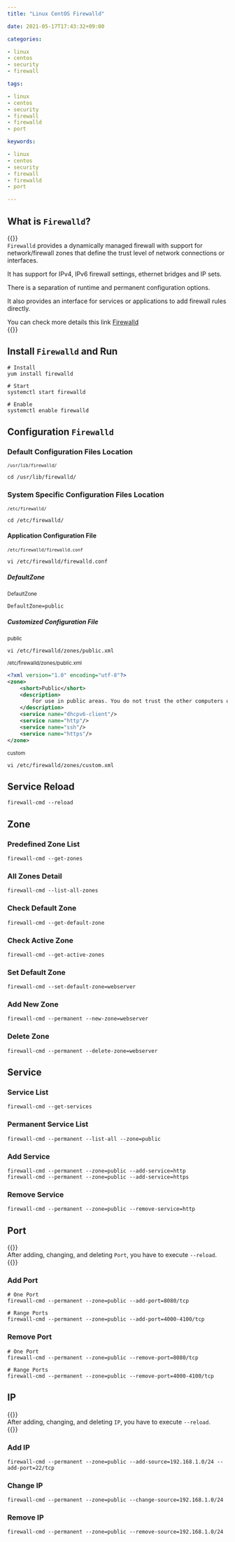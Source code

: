 ```yaml
---
title: "Linux CentOS Firewalld"

date: 2021-05-17T17:43:32+09:00

categories:

- linux
- centos
- security
- firewall

tags:

- linux
- centos
- security
- firewall
- firewalld
- port

keywords:

- linux
- centos
- security
- firewall
- firewalld
- port

---
```


## What is `Firewalld`?

{{<admonition note firewalld true>}}  
`Firewalld` provides a dynamically managed firewall with support for network/firewall zones that define the trust level of network connections or interfaces.

It has support for IPv4, IPv6 firewall settings, ethernet bridges and IP sets.

There is a separation of runtime and permanent configuration options.

It also provides an interface for services or applications to add firewall rules directly.

You can check more details this link [Firewalld](https://firewalld.org/)  
{{</admonition>}}

## Install `Firewalld` and Run

```shell
# Install
yum install firewalld

# Start
systemctl start firewalld

# Enable
systemctl enable firewalld
```

## Configuration `Firewalld`

### Default Configuration Files Location

<sub>`/usr/lib/firewalld/`</sub>

```shell
cd /usr/lib/firewalld/
```

### System Specific Configuration Files Location

<sub>`/etc/firewalld/`</sub>

```shell
cd /etc/firewalld/
```

#### Application Configuration File

<sub>`/etc/firewalld/firewalld.conf`</sub>

```shell
vi /etc/firewalld/firewalld.conf
```

##### DefaultZone

<sub>DefaultZone</sub>

```shell
DefaultZone=public
```

##### Customized Configuration File

<sub>public</sub>

```shell
vi /etc/firewalld/zones/public.xml
```

<sub>/etc/firewalld/zones/public.xml</sub>

```xml
<?xml version="1.0" encoding="utf-8"?>
<zone>
    <short>Public</short>
    <description>
        For use in public areas. You do not trust the other computers on networks to not harm your computer. Only selected incoming connections are accepted.
    </description>
    <service name="dhcpv6-client"/>
    <service name="http"/>
    <service name="ssh"/>
    <service name="https"/>
</zone>
```

<sub>custom</sub>

```shell
vi /etc/firewalld/zones/custom.xml
```

## Service Reload

```shell
firewall-cmd --reload
```

## Zone

### Predefined Zone List

```shell
firewall-cmd --get-zones
```

### All Zones Detail

```shell
firewall-cmd --list-all-zones
```

### Check Default Zone

```shell
firewall-cmd --get-default-zone
```

### Check Active Zone

```shell
firewall-cmd --get-active-zones
```

### Set Default Zone

```shell
firewall-cmd --set-default-zone=webserver
```

### Add New Zone

```shell
firewall-cmd --permanent --new-zone=webserver
```

### Delete Zone

```shell
firewall-cmd --permanent --delete-zone=webserver
```

## Service

### Service List

```shell
firewall-cmd --get-services
```

### Permanent Service List

```shell
firewall-cmd --permanent --list-all --zone=public
```

### Add Service

```shell
firewall-cmd --permanent --zone=public --add-service=http
firewall-cmd --permanent --zone=public --add-service=https
```

### Remove Service

```shell
firewall-cmd --permanent --zone=public --remove-service=http
```

## Port

{{<admonition note Note true>}}  
After adding, changing, and deleting `Port`, you have to execute `--reload`.  
{{</admonition>}}

### Add Port

```shell
# One Port
firewall-cmd --permanent --zone=public --add-port=8080/tcp

# Range Ports
firewall-cmd --permanent --zone=public --add-port=4000-4100/tcp
```

### Remove Port

```shell
# One Port
firewall-cmd --permanent --zone=public --remove-port=8080/tcp

# Range Ports
firewall-cmd --permanent --zone=public --remove-port=4000-4100/tcp
```

## IP

{{<admonition note Note true>}}  
After adding, changing, and deleting `IP`, you have to execute `--reload`.  
{{</admonition>}}

### Add IP

```shell
firewall-cmd --permanent --zone=public --add-source=192.168.1.0/24 --add-port=22/tcp
```

### Change IP

```shell
firewall-cmd --permanent --zone=public --change-source=192.168.1.0/24
```

### Remove IP

```shell
firewall-cmd --permanent --zone=public --remove-source=192.168.1.0/24
```